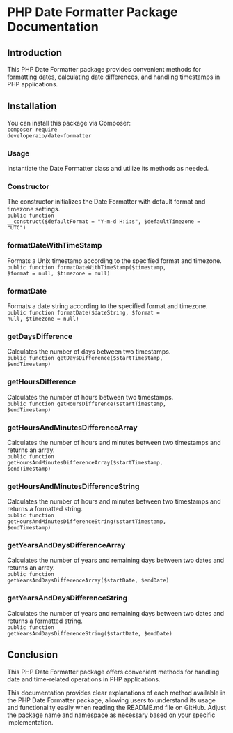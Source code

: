 # PHP Date Formatter Package Documentation

## Introduction

This PHP Date Formatter package provides convenient methods for formatting dates, calculating date differences, and handling timestamps in PHP applications.

## Installation

You can install this package via Composer:<br>
<code>composer require developeraio/date-formatter</code>

### Usage
Instantiate the Date Formatter class and utilize its methods as needed.

### Constructor
The constructor initializes the Date Formatter with default format and timezone settings.<br>
<code>public function __construct($defaultFormat = "Y-m-d H:i:s", $defaultTimezone = "UTC")</code>

### formatDateWithTimeStamp
Formats a Unix timestamp according to the specified format and timezone.<br>
<code>public function formatDateWithTimeStamp($timestamp, $format = null, $timezone = null)</code>

### formatDate
Formats a date string according to the specified format and timezone.<br>
<code>public function formatDate($dateString, $format = null, $timezone = null)</code>

### getDaysDifference
Calculates the number of days between two timestamps.<br>
<code>public function getDaysDifference($startTimestamp, $endTimestamp)</code>

### getHoursDifference
Calculates the number of hours between two timestamps.<br>
<code>public function getHoursDifference($startTimestamp, $endTimestamp)</code>

### getHoursAndMinutesDifferenceArray
Calculates the number of hours and minutes between two timestamps and returns an array.<br>
<code>public function getHoursAndMinutesDifferenceArray($startTimestamp, $endTimestamp)</code>

### getHoursAndMinutesDifferenceString
Calculates the number of hours and minutes between two timestamps and returns a formatted string.<br>
<code>public function getHoursAndMinutesDifferenceString($startTimestamp, $endTimestamp)</code>

### getYearsAndDaysDifferenceArray
Calculates the number of years and remaining days between two dates and returns an array.<br>
<code>public function getYearsAndDaysDifferenceArray($startDate, $endDate)</code>

### getYearsAndDaysDifferenceString
Calculates the number of years and remaining days between two dates and returns a formatted string.<br>
<code>public function getYearsAndDaysDifferenceString($startDate, $endDate)</code>

## Conclusion
This PHP Date Formatter package offers convenient methods for handling date and time-related operations in PHP applications.

This documentation provides clear explanations of each method available in the PHP Date Formatter package, allowing users to understand its usage and functionality easily when reading the README.md file on GitHub. Adjust the package name and namespace as necessary based on your specific implementation.



